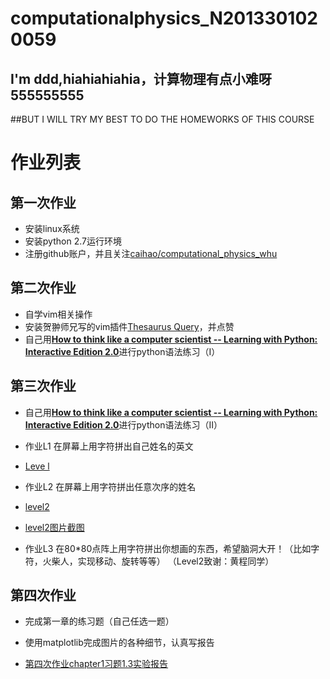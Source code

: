 # computationalphysics_N2013301020059
## I'm ddd,hiahiahiahia，计算物理有点小难呀555555555
##BUT I WILL TRY MY BEST TO DO THE HOMEWORKS OF  THIS COURSE
# 作业列表

## 第一次作业
- 安装linux系统
- 安装python 2.7运行环境
- 注册github账户，并且关注[caihao/computational_physics_whu](https://github.com/caihao/computational_physics_whu)

## 第二次作业
- 自学vim相关操作
- 安装贺翀师兄写的vim插件[Thesaurus Query](https://github.com/Ron89/thesaurus_query.vim)，并点赞
- 自己用[**How to think like a computer scientist -- Learning with Python: Interactive Edition 2.0**](http://interactivepython.org/runestone/static/thinkcspy/index.html)进行python语法练习（I）

## 第三次作业
- 自己用[**How to think like a computer scientist -- Learning with Python: Interactive Edition 2.0**](http://interactivepython.org/runestone/static/thinkcspy/index.html)进行python语法练习（II）
- 作业L1 在屏幕上用字符拼出自己姓名的英文

- [Leve l](https://github.com/Memorieddd/computationalphysics_N2013301020059/blob/master/homework_3rd/%E5%A7%93%E5%90%8Dlevel1.py)
- 作业L2 在屏幕上用字符拼出任意次序的姓名

- [level2](https://github.com/Memorieddd/computationalphysics_N2013301020059/blob/master/homework_3rd/%E7%AC%AC%E4%B8%89%E6%AC%A1%E4%BD%9C%E4%B8%9Alevel_2.py)

- [level2图片截图](https://github.com/Memorieddd/computationalphysics_N2013301020059/blob/master/homework_3rd/%E7%AC%AC%E4%B8%89%E6%AC%A1%E4%BD%9C%E4%B8%9Alevel2%E5%A7%93%E5%90%8D%E6%88%AA%E5%9B%BE.png)
- 作业L3 在80*80点阵上用字符拼出你想画的东西，希望脑洞大开！（比如字符，火柴人，实现移动、旋转等等）
（Level2致谢：黄程同学）

## 第四次作业
- 完成第一章的练习题（自己任选一题）
- 使用matplotlib完成图片的各种细节，认真写报告

- [第四次作业chapter1习题1.3实验报告](https://www.zybuluo.com/Memorieddd/note/316373)
